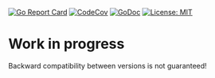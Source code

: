 [![Go Report Card](https://goreportcard.com/badge/github.com/ghostiam/gecs)](https://goreportcard.com/report/github.com/ghostiam/gecs) [![CodeCov](https://codecov.io/gh/ghostiam/gecs/branch/master/graph/badge.svg)](https://codecov.io/gh/ghostiam/gecs) [![GoDoc](https://godoc.org/github.com/ghostiam/gecs?status.svg)](https://godoc.org/github.com/ghostiam/gecs) [![License: MIT](https://img.shields.io/badge/License-MIT-brightgreen.svg)](https://github.com/ghostiam/gecs/blob/master/LICENSE)

# Work in progress
Backward compatibility between versions is not guaranteed!
